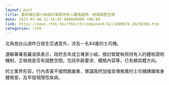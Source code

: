 ```yaml
---
layout: post
title: 當局稱已設小組檢討駕照持有人體格證明　檢視調整空間
date: 2023-03-06 12:16:07.000000000 +08:00
link: https://news.rthk.hk/rthk/ch/component/k2/1690679-20230306.htm
categories: rthk
---
```


北角炮台山道昨日發生交通意外，涉及一名84歲的士司機。

運輸署署長羅淑佩表示，政府去年成立專家小組，檢討駕駛執照持有人的體格證明機制，正檢視是否有調整空間，包括年齡要求、體檢內容等，已有頗具體方向。

的士業界形容，行內青黃不接問題嚴重，建議政府加強宣傳推廣的士司機踴躍做身體檢查，及早發現隱性疾病。
